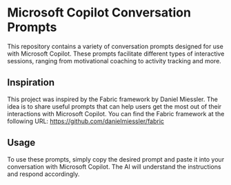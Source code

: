 # Microsoft Copilot Conversation Prompts

This repository contains a variety of conversation prompts designed for use with Microsoft Copilot. These prompts facilitate different types of interactive sessions, ranging from motivational coaching to activity tracking and more.

## Inspiration

This project was inspired by the Fabric framework by Daniel Miessler. The idea is to share useful prompts that can help users get the most out of their interactions with Microsoft Copilot. You can find the Fabric framework at the following URL: https://github.com/danielmiessler/fabric

## Usage

To use these prompts, simply copy the desired prompt and paste it into your conversation with Microsoft Copilot. The AI will understand the instructions and respond accordingly.

